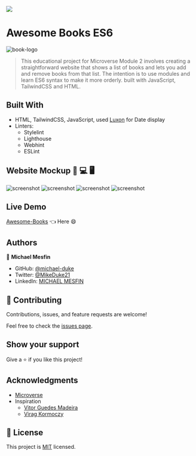 ![](https://img.shields.io/badge/Microverse-blueviolet)

# Awesome Books ES6

![book-logo](https://user-images.githubusercontent.com/84629565/182137025-2407fe77-369d-42c2-a737-6c1728426eec.jpg)

> This educational project for Microverse Module 2 involves creating a straightforward website that shows a list of books and lets you add and remove books from that list. The intention is to use modules and learn ES6 syntax to make it more orderly. built with JavaScript, TailwindCSS and HTML.


## Built With
- HTML, TailwindCSS, JavaScript, used [Luxon](https://moment.github.io/luxon/#/?id=luxon) for Date display
- Linters:
  - Stylelint
  - Lighthouse
  - Webhint
  - ESLint
## Website Mockup 📱 💻 🖥️
![screenshot](https://user-images.githubusercontent.com/84629565/182916836-a1a98426-2ac5-4dae-9581-2f43952123e3.png)
![screenshot](https://user-images.githubusercontent.com/84629565/182918002-c3dcc31f-6c20-4d69-9fd0-82fc05555237.png)
![screenshot](https://user-images.githubusercontent.com/84629565/182920033-c8721e0a-1ace-4d2f-81b3-eb449ac697a6.png)
![screenshot](https://user-images.githubusercontent.com/84629565/182917746-4cf7884f-fd9c-445b-9f7c-4ab934f59aa4.png)
## Live Demo

[Awesome-Books](https://michael-duke.github.io/Awesome-Books/) :point_left: Here :smile:

## Authors

👤 **Michael Mesfin**

- GitHub: [@michael-duke](https://github.com/michael-duke)
- Twitter: [@MikeDuke21](https://twitter.com/MikeDuke21)
- LinkedIn: [MICHAEL MESFIN](https://linkedin.com/in/https://www.linkedin.com/in/michael-21-duke/)



## 🤝 Contributing

Contributions, issues, and feature requests are welcome!

Feel free to check the [issues page](../../issues/).

## Show your support

Give a ⭐️ if you like this project!

## Acknowledgments

- [Microverse](https://microverse.org)
- Inspiration
  - [Vitor Guedes Madeira](https://github.com/Vitor-Guedes-Madeira)
  - [Virag Kormoczy](https://github.com/virag-ky)


## 📝 License

This project is [MIT](./MIT.md) licensed.
